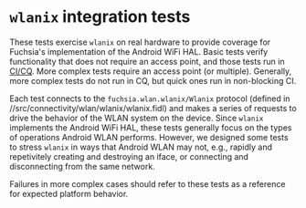 # `wlanix` integration tests

These tests exercise `wlanix` on real hardware to provide coverage for Fuchsia's
implementation of the Android  WiFi HAL. Basic tests verify functionality that
does not require an access point, and those tests run in
[CI/CQ](https://luci-milo.appspot.com/ui/p/turquoise/test-search?q=vim3_vg_wlanix.sh).
More complex tests require an access point (or multiple). Generally, more
complex tests do not run in CQ, but quick ones run in non-blocking CI.

Each test connects to the `fuchsia.wlan.wlanix/Wlanix` protocol (defined in
//src/connectivity/wlan/wlanix/wlanix.fidl) and makes a series of requests to
drive the behavior of the WLAN system on the device. Since `wlanix` implements
the Android WiFi HAL, these tests generally focus on the types of operations
Android WLAN performs. However, we designed some tests to stress `wlanix` in
ways that Android WLAN may not, e.g., rapidly and repetivitely creating and
destroying an iface, or connecting and disconnecting from the same network.

Failures in more complex cases should refer to these tests as a reference for
expected platform behavior.
